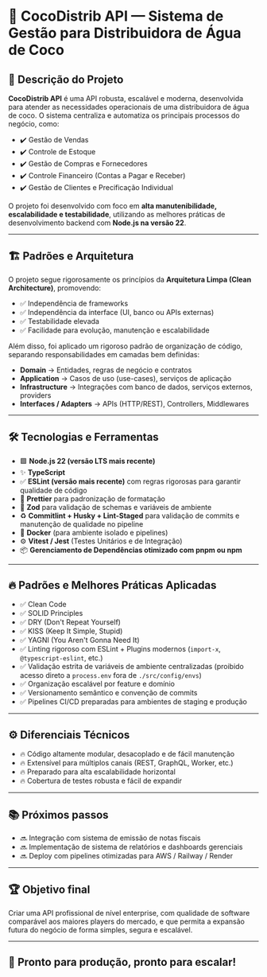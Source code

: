 # 🥥 CocoDistrib API — Sistema de Gestão para Distribuidora de Água de Coco

## 🚀 Descrição do Projeto

**CocoDistrib API** é uma API robusta, escalável e moderna, desenvolvida para atender as necessidades operacionais de uma distribuidora de água de coco. O sistema centraliza e automatiza os principais processos do negócio, como:

- ✔️ Gestão de Vendas  
- ✔️ Controle de Estoque  
- ✔️ Gestão de Compras e Fornecedores  
- ✔️ Controle Financeiro (Contas a Pagar e Receber)  
- ✔️ Gestão de Clientes e Precificação Individual  

O projeto foi desenvolvido com foco em **alta manutenibilidade, escalabilidade e testabilidade**, utilizando as melhores práticas de desenvolvimento backend com **Node.js na versão 22**.

---

## 🏗️ Padrões e Arquitetura

O projeto segue rigorosamente os princípios da **Arquitetura Limpa (Clean Architecture)**, promovendo:

- ✅ Independência de frameworks  
- ✅ Independência da interface (UI, banco ou APIs externas)  
- ✅ Testabilidade elevada  
- ✅ Facilidade para evolução, manutenção e escalabilidade  

Além disso, foi aplicado um rigoroso padrão de organização de código, separando responsabilidades em camadas bem definidas:

- **Domain** → Entidades, regras de negócio e contratos  
- **Application** → Casos de uso (use-cases), serviços de aplicação  
- **Infrastructure** → Integrações com banco de dados, serviços externos, providers  
- **Interfaces / Adapters** → APIs (HTTP/REST), Controllers, Middlewares  

---

## 🛠️ Tecnologias e Ferramentas

- 🟩 **Node.js 22 (versão LTS mais recente)**  
- ✨ **TypeScript**  
- ✅ **ESLint (versão mais recente)** com regras rigorosas para garantir qualidade de código  
- 🎨 **Prettier** para padronização de formatação  
- 🔐 **Zod** para validação de schemas e variáveis de ambiente  
- ♻️ **Commitlint + Husky + Lint-Staged** para validação de commits e manutenção de qualidade no pipeline  
- 🐳 **Docker** (para ambiente isolado e pipelines)  
- ⚙️ **Vitest / Jest** (Testes Unitários e de Integração)  
- 📦 **Gerenciamento de Dependências otimizado com pnpm ou npm**  

---

## 🔥 Padrões e Melhores Práticas Aplicadas

- ✅ Clean Code  
- ✅ SOLID Principles  
- ✅ DRY (Don't Repeat Yourself)  
- ✅ KISS (Keep It Simple, Stupid)  
- ✅ YAGNI (You Aren't Gonna Need It)  
- ✅ Linting rigoroso com ESLint + Plugins modernos (`import-x`, `@typescript-eslint`, etc.)  
- ✅ Validação estrita de variáveis de ambiente centralizadas (proibido acesso direto a `process.env` fora de `./src/config/envs`)  
- ✅ Organização escalável por feature e domínio  
- ✅ Versionamento semântico e convenção de commits  
- ✅ Pipelines CI/CD preparadas para ambientes de staging e produção  

---

## ⚙️ Diferenciais Técnicos

- 🔥 Código altamente modular, desacoplado e de fácil manutenção  
- 🔥 Extensível para múltiplos canais (REST, GraphQL, Worker, etc.)  
- 🔥 Preparado para alta escalabilidade horizontal  
- 🔥 Cobertura de testes robusta e fácil de expandir  

---

## 📚 Próximos passos

- 🔜 Integração com sistema de emissão de notas fiscais  
- 🔜 Implementação de sistema de relatórios e dashboards gerenciais  
- 🔜 Deploy com pipelines otimizadas para AWS / Railway / Render  

---

## 🏆 Objetivo final

Criar uma API profissional de nível enterprise, com qualidade de software comparável aos maiores players do mercado, e que permita a expansão futura do negócio de forma simples, segura e escalável.

---

## 🚀 Pronto para produção, pronto para escalar!
